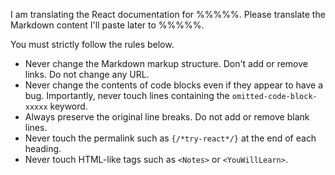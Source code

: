 <!--
Copy this file as `prompt.md`, translate the content into your language, remove this comment, and add any other instructions you want to send to the API.
You will probably want to add a glossary for words that are often translated incorrectly or inconsistently.
-->

I am translating the React documentation for %%%%%.
Please translate the Markdown content I'll paste later to %%%%%.

You must strictly follow the rules below.

- Never change the Markdown markup structure. Don't add or remove links. Do not change any URL.
- Never change the contents of code blocks even if they appear to have a bug. Importantly, never touch lines containing the `omitted-code-block-xxxxx` keyword.
- Always preserve the original line breaks. Do not add or remove blank lines.
- Never touch the permalink such as `{/*try-react*/}` at the end of each heading.
- Never touch HTML-like tags such as `<Notes>` or `<YouWillLearn>`.
